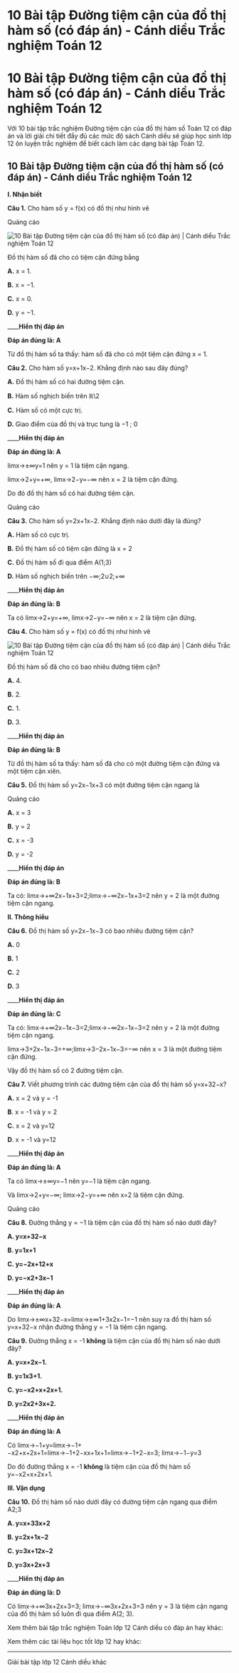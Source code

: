 # 10 Bài tập Đường tiệm cận của đồ thị hàm số (có đáp án) - Cánh diều Trắc nghiệm Toán 12

# 10 Bài tập Đường tiệm cận của đồ thị hàm số (có đáp án) - Cánh diều Trắc nghiệm Toán 12

Với 10 bài tập trắc nghiệm Đường tiệm cận của đồ thị hàm số Toán 12 có đáp án và lời giải chi tiết đầy đủ các mức độ sách Cánh diều sẽ giúp học sinh lớp 12 ôn luyện trắc nghiệm để biết cách làm các dạng bài tập Toán 12.

## 10 Bài tập Đường tiệm cận của đồ thị hàm số (có đáp án) - Cánh diều Trắc nghiệm Toán 12

**I. Nhận biết**

**Câu 1.** Cho hàm số y = f(x) có đồ thị như hình vẽ

Quảng cáo

![10 Bài tập Đường tiệm cận của đồ thị hàm số \(có đáp án\) | Cánh diều Trắc nghiệm Toán 12](https://vietjack.com/toan-12-cd/images/trac-nghiem-bai-3-duong-tiem-can-cua-do-thi-ham-so.PNG)

Đồ thị hàm số đã cho có tiệm cận đứng bằng

**A.** x = 1.

**B.** x = −1.

**C.** x = 0.

**D.** y = −1.

____**Hiển thị đáp án**

**Đáp án đúng là: A**

Từ đồ thị hàm số ta thấy: hàm số đã cho có một tiệm cận đứng x = 1.

**Câu 2.** Cho hàm số y=x+1x−2. Khẳng định nào sau đây đúng?

**A.** Đồ thị hàm số có hai đường tiệm cận. 

**B.** Hàm số nghịch biến trên ℝ\2

**C.** Hàm số có một cực trị. 

**D.** Giao điểm của đồ thị và trục tung là −1 ; 0

____**Hiển thị đáp án**

**Đáp án đúng là: A**

limx→±∞y=1 nên y = 1 là tiệm cận ngang.

limx→2+y=+∞, limx→2−y=−∞ nên x = 2 là tiệm cận đứng.

Do đó đồ thị hàm số có hai đường tiệm cận.

Quảng cáo

**Câu 3.** Cho hàm số y=2x+1x−2. Khẳng định nào dưới đây là đúng?

**A.** Hàm số có cực trị.

**B.** Đồ thị hàm số có tiệm cận đứng là x = 2

**C.** Đồ thị hàm số đi qua điểm A(1;3)

**D.** Hàm số nghịch biến trên −∞;2∪2;+∞

____**Hiển thị đáp án**

**Đáp án đúng là: B**

Ta có limx→2+y=+∞, limx→2−y=−∞ nên x = 2 là tiệm cận đứng.

**Câu 4.** Cho hàm số y = f(x) có đồ thị như hình vẽ

![10 Bài tập Đường tiệm cận của đồ thị hàm số \(có đáp án\) | Cánh diều Trắc nghiệm Toán 12](https://vietjack.com/toan-12-cd/images/trac-nghiem-bai-3-duong-tiem-can-cua-do-thi-ham-so-a.PNG)

Đồ thị hàm số đã cho có bao nhiêu đường tiệm cận?

**A.** 4.

**B.** 2.

**C.** 1.

**D.** 3.

____**Hiển thị đáp án**

**Đáp án đúng là: B**

Từ đồ thị hàm số ta thấy: hàm số đã cho có một đường tiệm cận đứng và một tiệm cận xiên.

**Câu 5.** Đồ thị hàm số y=2x−1x+3 có một đường tiệm cận ngang là

Quảng cáo

**A.** x = 3

**B.** y = 2

**C.** x = -3

**D.** y = -2

____**Hiển thị đáp án**

**Đáp án đúng là: B**

Ta có: limx→+∞2x−1x+3=2;limx→−∞2x−1x+3=2 nên y = 2 là một đường tiệm cận ngang. 

**II. Thông hiểu**

**Câu 6.** Đồ thị hàm số y=2x−1x−3 có bao nhiêu đường tiệm cận?

**A.** 0

**B.** 1

**C.** 2

**D.** 3 

____**Hiển thị đáp án**

**Đáp án đúng là: C**

Ta có: limx→+∞2x−1x−3=2;limx→−∞2x−1x−3=2 nên y = 2 là một đường tiệm cận ngang. 

limx→3+2x−1x−3=+∞;limx→3−2x−1x−3=−∞ nên x = 3 là một đường tiệm cận đứng.

Vậy đồ thị hàm số có 2 đường tiệm cận.

**Câu 7.** Viết phương trình các đường tiệm cận của đồ thị hàm số y=x+32−x?

**A.** x = 2 và y = -1

**B**. x = -1 và y = 2

**C.** x = 2 và y=12

**D**. x = -1 và y=12

____**Hiển thị đáp án**

**Đáp án đúng là: A**

Ta có limx→±∞y=−1 nên y=−1 là tiệm cận ngang. 

Và limx→2+y=−∞; limx→2−y=+∞ nên x=2 là tiệm cận đứng.

Quảng cáo

**Câu 8.** Đường thẳng y = −1 là tiệm cận của đồ thị hàm số nào dưới đây?

**A. y=x+32−x**

**B. y=1x+1**

**C. y=−2x+12+x**

**D. y=−x2+3x−1**

____**Hiển thị đáp án**

**Đáp án đúng là: A**

Do limx→±∞x+32−x=limx→±∞1+3x2x−1=−1 nên suy ra đồ thị hàm số y=x+32−x nhận đường thẳng y = −1 là tiệm cận ngang.

**Câu 9.** Đường thẳng x = -1 **không** là tiệm cận của đồ thị hàm số nào dưới đây?

**A. y=x+2x−1.**

**B. y=1x3+1.**

**C. y=−x2+x+2x+1.**

**D. y=2x2+3x+2.**

____**Hiển thị đáp án**

**Đáp án đúng là: A**

Có limx→−1+y=limx→−1+−x2+x+2x+1=limx→−1+2−xx+1x+1=limx→−1+2−x=3; limx→−1−y=3

Do đó đường thẳng x = -1 **không** là tiệm cận của đồ thị hàm số y=−x2+x+2x+1.

**III. Vận dụng**

**Câu 10.** Đồ thị hàm số nào dưới đây có đường tiệm cận ngang qua điểm A2;3

**A. y=x+33x+2**

**B. y=2x+1x−2**

**C. y=3x+12x−2**

**D. y=3x+2x+3**

____**Hiển thị đáp án**

**Đáp án đúng là: D**

Có limx→+∞3x+2x+3=3; limx→−∞3x+2x+3=3 nên y = 3 là tiệm cận ngang của đồ thị hàm số luôn đi qua điểm A(2; 3).

Xem thêm bài tập trắc nghiệm Toán lớp 12 Cánh diều có đáp án hay khác:

Xem thêm các tài liệu học tốt lớp 12 hay khác:

* * *

Giải bài tập lớp 12 Cánh diều khác
